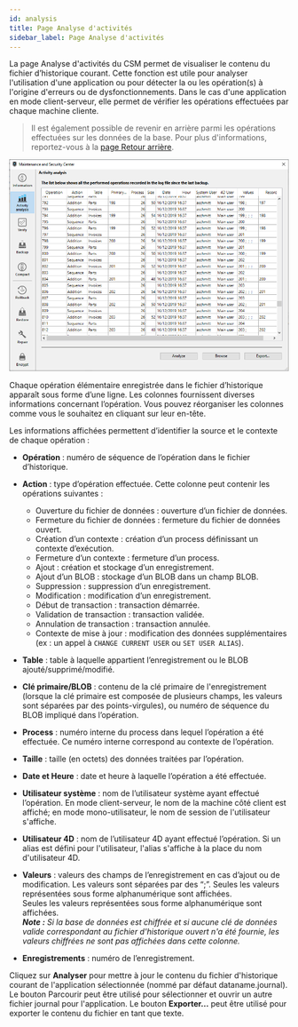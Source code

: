 ```yaml
---
id: analysis
title: Page Analyse d'activités
sidebar_label: Page Analyse d'activités
---
```


La page Analyse d'activités du CSM permet de visualiser le contenu du fichier d’historique courant. Cette fonction est utile pour analyser l'utilisation d'une application ou pour détecter la ou les opération(s) à l'origine d'erreurs ou de dysfonctionnements. Dans le cas d'une application en mode client-serveur, elle permet de vérifier les opérations effectuées par chaque machine cliente.

> Il est également possible de revenir en arrière parmi les opérations effectuées sur les données de la base. Pour plus d'informations, reportez-vous à la [page Retour arrière](rollback.md).

![](../assets/en/MSC/MSC_analysis.png)

Chaque opération élémentaire enregistrée dans le fichier d’historique apparaît sous forme d’une ligne. Les colonnes fournissent diverses informations concernant l’opération. Vous pouvez réorganiser les colonnes comme vous le souhaitez en cliquant sur leur en-tête.

Les informations affichées permettent d’identifier la source et le contexte de chaque opération :

- **Opération** : numéro de séquence de l’opération dans le fichier d’historique.

- **Action** : type d’opération effectuée. Cette colonne peut contenir les opérations suivantes :
  - Ouverture du fichier de données : ouverture d’un fichier de données.
  - Fermeture du fichier de données : fermeture du fichier de données ouvert.
  - Création d’un contexte : création d’un process définissant un contexte d’exécution.
  - Fermeture d’un contexte : fermeture d’un process.
  - Ajout : création et stockage d’un enregistrement.
  - Ajout d’un BLOB : stockage d’un BLOB dans un champ BLOB.
  - Suppression : suppression d’un enregistrement.
  - Modification : modification d’un enregistrement.
  - Début de transaction : transaction démarrée.
  - Validation de transaction : transaction validée.
  - Annulation de transaction : transaction annulée.
  - Contexte de mise à jour : modification des données supplémentaires (ex : un appel à `CHANGE CURRENT USER` ou `SET USER ALIAS`).

- **Table** : table à laquelle appartient l’enregistrement ou le BLOB ajouté/supprimé/modifié.

- **Clé primaire/BLOB** : contenu de la clé primaire de l'enregistrement (lorsque la clé primaire est composée de plusieurs champs, les valeurs sont séparées par des points-virgules), ou numéro de séquence du BLOB impliqué dans l’opération.

- **Process** : numéro interne du process dans lequel l’opération a été effectuée. Ce numéro interne correspond au contexte de l’opération.

- **Taille** : taille (en octets) des données traitées par l’opération.

- **Date et Heure** : date et heure à laquelle l’opération a été effectuée.

- **Utilisateur système** : nom de l’utilisateur système ayant effectué l’opération. En mode client-serveur, le nom de la machine côté client est affiché; en mode mono-utilisateur, le nom de session de l'utilisateur s'affiche.

- **Utilisateur 4D** : nom de l’utilisateur 4D ayant effectué l’opération. Si un alias est défini pour l'utilisateur, l'alias s'affiche à la place du nom d'utilisateur 4D.

- **Valeurs** : valeurs des champs de l’enregistrement en cas d’ajout ou de modification. Les valeurs sont séparées par des “;”. Seules les valeurs représentées sous forme alphanumérique sont affichées.\
  Seules les valeurs représentées sous forme alphanumérique sont affichées.\
  ***Note :** Si la base de données est chiffrée et si aucune clé de données valide correspondant au fichier d'historique ouvert n'a été fournie, les valeurs chiffrées ne sont pas affichées dans cette colonne.*

- **Enregistrements** : numéro de l’enregistrement.

Cliquez sur **Analyser** pour mettre à jour le contenu du fichier d'historique courant de l'application sélectionnée (nommé par défaut dataname.journal). Le bouton Parcourir peut être utilisé pour sélectionner et ouvrir un autre fichier journal pour l'application. Le bouton **Exporter...** peut être utilisé pour exporter le contenu du fichier en tant que texte.
